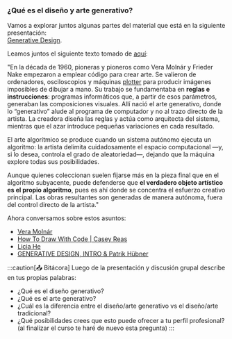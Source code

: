 ### ¿Qué es el diseño y arte generativo?

Vamos a explorar juntos algunas partes del material que está en la siguiente presentación:  
[Generative Design](https://docs.google.com/presentation/d/1BdYN4_EtIgZfO-wqnvjU4W6dlW7Zhxbdi9soy29wWXQ/edit?usp=sharing).

Leamos juntos el siguiente texto tomado de [aquí](https://monokai.com/articles/algorithmic-art-as-a-subset-of-generative-art):

"En la década de 1960, pioneras y pioneros como Vera Molnár y Frieder Nake empezaron a emplear código para crear arte. Se valieron de ordenadores, 
osciloscopios y máquinas [plotter](https://youtu.be/jmzVt61-mEE?si=FCdb_Ax_wYnPM4AD) para producir imágenes imposibles de dibujar a mano. 
Su trabajo se fundamentaba en **reglas e instrucciones**: programas informáticos que, a partir de esos parámetros, generaban las composiciones 
visuales. Allí nació el arte generativo, donde lo “generativo” alude al programa de computador y no al trazo directo de la artista. La 
creadora diseña las reglas y actúa como arquitecta del sistema, mientras que el azar introduce pequeñas variaciones en cada resultado.

El arte algorítmico se produce cuando un sistema autónomo ejecuta un algoritmo: la artista delimita cuidadosamente el espacio computacional —y, 
si lo desea, controla el grado de aleatoriedad—, dejando que la máquina explore todas sus posibilidades.

Aunque quienes coleccionan suelen fijarse más en la pieza final que en el algoritmo subyacente, puede defend­er­se que 
**el verdadero objeto artístico es el propio algoritmo**, pues es ahí donde se concentra el esfuerzo creativo principal. Las obras resultantes 
son generadas de manera autónoma, fuera del control directo de la artista."

Ahora conversamos sobre estos asuntos:

* [Vera Molnár](https://youtu.be/8tNESHtfkr0?si=yjciVLNE2hJblipQ)
* [How To Draw With Code | Casey Reas](https://youtu.be/_8DMEHxOLQE?si=ukjVoYQZyniMEF3d)
* [Licia He](https://youtu.be/jmzVt61-mEE?si=xqMoaVi1U-E1LWpi)
* [GENERATIVE DESIGN, INTRO & Patrik Hübner](https://youtu.be/-ntgKfXFbSk?si=0puI2P9LXPodIbqz&t=855)

:::caution[📤 Bitácora] 
Luego de la presentación y discusión grupal describe en tus propias palabras:
* ¿Qué es el diseño generativo?
* ¿Qué es el arte generativo?
* ¿Cuál es la diferencia entre el diseño/arte generativo vs el diseño/arte tradicional?
* ¿Qué posibilidades crees que esto puede ofrecer a tu perfil profesional? (al finalizar el curso te haré de nuevo 
esta pregunta)
:::